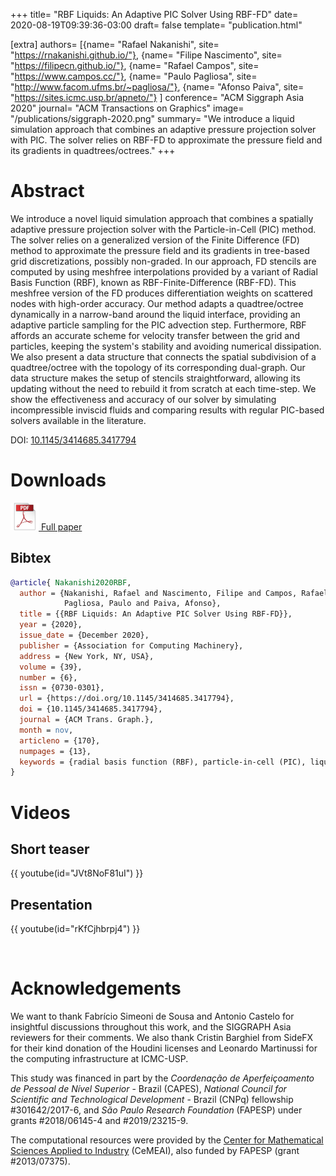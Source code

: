 +++
title= "RBF Liquids: An Adaptive PIC Solver Using RBF-FD"
date= 2020-08-19T09:39:36-03:00
draft= false
template= "publication.html"

[extra]
authors= [{name= "Rafael Nakanishi", site= "https://rnakanishi.github.io/"},
{name= "Filipe Nascimento", site= "https://filipecn.github.io/"},
{name= "Rafael Campos", site= "https://www.campos.cc/"},
{name= "Paulo Pagliosa", site= "http://www.facom.ufms.br/~pagliosa/"},
{name= "Afonso Paiva", site= "https://sites.icmc.usp.br/apneto/"}
]
conference= "ACM Siggraph Asia 2020"
journal= "ACM Transactions on Graphics"
image= "/publications/siggraph-2020.png"
summary= "We introduce a liquid simulation approach that combines an adaptive pressure projection solver with PIC. The solver relies on RBF-FD to approximate the pressure field and its gradients in quadtrees/octrees."
+++

# Abstract
We introduce a novel liquid simulation approach that combines a spatially adaptive pressure projection solver with the Particle-in-Cell (PIC) method. The solver relies on a generalized version of the Finite Difference (FD) method to approximate the pressure field and its gradients in tree-based grid discretizations, possibly non-graded. In our approach, FD stencils are computed by using meshfree interpolations provided by a variant of Radial Basis Function (RBF), known as RBF-Finite-Difference (RBF-FD).  This meshfree version of the FD produces differentiation weights on scattered nodes with high-order accuracy. Our method adapts a quadtree/octree dynamically in a narrow-band around the liquid interface, providing an adaptive particle sampling for the PIC advection step.
Furthermore, RBF affords an accurate scheme for velocity transfer between the grid and particles, keeping the system's stability and avoiding numerical dissipation.  We also present a data structure that connects the spatial subdivision of a quadtree/octree with the topology of its corresponding dual-graph. Our data structure makes the setup of stencils straightforward, allowing its updating without the need to rebuild it from scratch at each time-step. We show the effectiveness and accuracy of our solver by simulating incompressible inviscid fluids and comparing results with regular PIC-based solvers available in the literature.

DOI: [10.1145/3414685.3417794](https://doi.org/10.1145/3414685.3417794)

# Downloads
 
[ ![PDF](/icons/adobepdf.icon.png) Full paper](/files/rbf-sa2020.pdf)

## Bibtex
 
```bibtex
@article{ Nakanishi2020RBF,
  author = {Nakanishi, Rafael and Nascimento, Filipe and Campos, Rafael and 
            Pagliosa, Paulo and Paiva, Afonso},
  title = {{RBF Liquids: An Adaptive PIC Solver Using RBF-FD}},
  year = {2020},
  issue_date = {December 2020},
  publisher = {Association for Computing Machinery},
  address = {New York, NY, USA},
  volume = {39},
  number = {6},
  issn = {0730-0301},
  url = {https://doi.org/10.1145/3414685.3417794},
  doi = {10.1145/3414685.3417794},
  journal = {ACM Trans. Graph.},
  month = nov,
  articleno = {170},
  numpages = {13},
  keywords = {radial basis function (RBF), particle-in-cell (PIC), liquid animation, adaptive grids}
}
```

# Videos

<!-- Coming soon -->

## Short teaser
{{ youtube(id="JVt8NoF81uI") }}

## Presentation
{{ youtube(id="rKfCjhbrpj4") }}
 
<br />

# Acknowledgements

We want to thank Fabrício Simeoni de Sousa and Antonio Castelo for insightful discussions throughout this work, and the SIGGRAPH Asia reviewers for their comments. We also thank Cristin Barghiel from SideFX for their kind donation of the Houdini licenses and Leonardo Martinussi for the computing infrastructure at ICMC-USP. 

This study was financed in part by the *Coordenação de Aperfeiçoamento de Pessoal de Nível Superior* - Brazil (CAPES), *National Council for Scientific and Technological Development* - Brazil (CNPq) fellowship #301642/2017-6, and *São Paulo Research Foundation* (FAPESP) under grants  #2018/06145-4 and #2019/23215-9.

The computational resources were provided by the [Center for
Mathematical Sciences Applied to Industry](http://www.cemeai.icmc.usp.br/) (CeMEAI), also funded by FAPESP (grant #2013/07375).